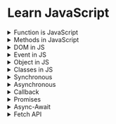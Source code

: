 # **Learn JavaScript**
<details>
<summary>Function is JavaScript</summary>
<br>
A JavaScript function is a block of code designed to perform a particular task. A JavaScript function is executed when "something" invokes it (calls it).

+ Function Used for reduced the redundancy.

**Define Function:**
```js
function functionName(){
    //do some work
}

//Example
function myFunction() {
    console.log("Welcome to CodeMod.");
    console.log("We are learning JS");
}
myFunction();
```
```js
function functionName(param1,param2..){
    //do some work
}

//Example
let message = "My name is Shakil."
function withParameter(message){
    console.log(message);
}
withParameter(message);
```
**Function Call:**
```js
functionName();
```
</details>

<details>
<summary>Methods in JavaScript</summary>
<br>

+ forEach
+ Map
+ **Filter:** Creates a new array of elements that give true for a condition/filter.
  Eg: all Even elements
+ **Reduce:** Performs some operations & reduces the array to a single value. It returns that single value.
</details>

<details>

  <summary>DOM in JS</summary>

  When a web page is loaded, the browser creates a Document Object Model (DOM) of the page.

  ### **DOM Manipulation:**
    ---
    Inside the DOM tree there are 3 types of nodes are available:

    + Text nodes
    + Comment nodes
  + Elements node
  </br>**DOM Tree Representation**
  + <code>document</code>
    + <code>Root Element(html)</code>
      + <code>Element(head)</code>
        + <code>Element(title)</code>
      + <code>Element(body)</code>
        + <code>Element(h1)</code>
        + <code>Element(a)</code>
        + <code>Element(p)</code>
  </br>
  + #### **Elements:**
    + Selecting with ID
      ```js
      document.getElementById("IdName");
      ```
    + Selecting with Class
      ```js
      document.getElementById("ClassName");
      ```
    + Selecting with Query Selector
      ```js
      document.querySelector("myId/myClass/tag");
      //return first element

      document.querySelectorAll("myId/myClass/tag");
      //return a NodeList
      ```
  + #### **Properties:**
    Using the DOM properties we can get and set the values of elements.
    + <code>**tagName:**</code> return tag for element nodes
      ```js
      let ele = document.querySelector("h1");
      console.log(ele.tagName);
      ```
    + <code>**innerText:**</code> returns the text content of the element and all its children.
    + <code>**innerHTML:**</code> The Element property innerHTML gets or sets the HTML contained within the element. It returns the plain text or HTML contents in the element.
      + Get the HTML content of an elements:
          ```js
          let myhtml = document.getElementById("myId").innerHTML;
          ```
      + Change the HTML content of an element:
          ```js
          document.getElementById("myId").innerHTML = "I have changed!";
          ```
      + Delete the HTML content of a element:
          ```js
          document.getElementById("myId").innerHTML = "";
          ```
    + <code>**textContent:**</code> returns textual content even for hidden elements.
  + **Attributes:**
    + <code>node.style:</code> The style property returns the values of an element's style attribute.
      ```js
      //Change the color of <p> tag text.
      let elements = document.querySelector("p");
      elements.style.color = "red";

      //Change the background color
      document.querySelector("div").style.background="red";

      //Access by ID 
      document.getElementById("btn").style.background="green";
      ```
    + <code>node.classList.add():</code> Used to add the CSS attribute class into any node.
      ```js
      let myP = document.querySelector('.myP');
      myP.classList.add("newClass");
      ```
  + **Create Element:**
    + <code>node.createElement(ele):</code> Create new element inside any node in JS.
      ```js
      let newHeading = document.createElement("h1");
      newHeading.innerHTML = "Hi, This is Prepend";
      ```
  + **Insert Elements:**
    + <code>node.append(el):</code>Add the element at the end of node inside any element.
      ```js
      //Add new button inside the div
      let div = document.querySelector("div");
      div.append(newBtn);
      ```
    + <code>node.prepend(el):</code>Add the element at the start of node inside any element.
      ```js
      //Add heading inside the body
      let newHeading = document.createElement("h1");
      newHeading.innerHTML = "Hi, This is Prepend";

      document.querySelector("body").prepend(newHeading);
      ```
    + <code>node.before(el):</code> Add the element before any node
      ```js
      //---Add element at the before of any node 
      let newBtn = document.createElement("button");
      newBtn.innerText = "Add Before!";

      document.querySelector("div").before(newBtn);
      ```
    + <code>node.after(el):</code> Add the element after any node
      ```js
      //---Add element at the after of any node 
      let newBtn = document.createElement("button");
      newBtn.innerText = "Add After!";

      document.querySelector("div").after(newBtn);
      ```
  + **Delete Element:**
    + <code>node.remove(el):</code> Used to remove any node into the javascript.
      ```js
      let pRem = document.querySelector("div");
      pRem.remove();
      ```
</details>

<details>
<summary>Event in JS</summary>

  The change in the state of an object is known as an Event. Events are fired to notify code of "interesting changes" that may affect code execution.

  + Mouse Events (click, double click etc.)
  + Keyboard events (keypress, keyup, keydown)
  + Form events (submit etc).
  + Print event & many more

  ### **Sepecial Point:**
  ---
  + When using inline event handling (define directly into the HTML) and a JavaScript event handler for the same event, the JavaScript event handler will take precedence and be executed. 
### **Event Handling:**
---
+ <code>onclick():</code> The onclick() event handler in JavaScript is used to execute code or functions when a user clicks on a specified HTML element.
  ```js
  //--Handling by JS
  let btn1 = document.querySelector('#btn1');
  btn1.onclick = () => {
      console.log("Button was clicked.");
  };

  //--Method 2 inside HTML
  <button onclick="alert('Button was clicked');">Click me!</button>
  ```
+ <code>ondbclick():</code> This event handler is triggered when a user double-clicks on a specified HTML element.
  ```js
  <button id="myButton" ondblclick="alert('Button was clicked')">Double-click me</button>
  ```
+ <code>onmouseover():</code> This event handler is triggered when the mouse pointer enters the area of a specified HTML element.
  ```js
  let box = document.querySelector('.box');
  box.onmouseover = () => {
      console.log("You are inside div.")
  };

  //--Method 2 inside HTML
  <div onmouseover="console.log('You are inside div')">This is a div area box</div>
  ```
### **Event Object:**
---
It is a special object that has deails about the event. All event handlers have access to the Event Object's properties and methods.
```js
node.event = (e) => {
  //handle here
}

//Example
let btn = document.querySelector("#btn");

btn.onclick = (evt) => {
  console.log(evt);
  console.log(evt.type);
  console.log(evt.target);
  console.log(evt.clientX, event.clientY);
}
```

### **Event Listeners:**
---
Event listeners in JavaScript are used to respond to events that occur on HTML elements, such as user interactions like clicks, keypresses, or mouse movements.
+ <code>addEventListner:</code>The addEventListener method is used to attach an event handler function to an HTML element. It takes two main arguments: the type of the event (e.g., 'click', 'keydown', 'mouseover') and the function to be executed when the event occurs.
  ```js
  let btn1 = document.querySelector("#btn1");

  btn1.addEventListener("click", () => {
    console.log("Button 1 was clicked");
  })
  ```
+ <code>Event Object:</code>When an event occurs, a special object called the "event object" is created. It contains information about the event, such as the type of the event, the target element, and any additional data related to the event.
  ```js
  let btn1 = document.querySelector("#btn1");

  btn1.addEventListener("click", (evt) => {
    console.log(evt);
    console.log(evt.type);
    console.log(evt.target);
  })
  ```
+ <code>removeEventListner:</code>You can remove an event listener using the removeEventListener method. It requires the same arguments as addEventListener: the type of the event and the function reference.
  ```js
  element.removeEventListener('click', myEventHandler);
  ```
</details>

<details>
<summary>Object in JS</summary>

A JavaScript object is an entity having state and behavior (properties and method). JS objects have a special property called prototype.
```js
//Simple object example in js
let person = {
  name: "John",
  age: 30,
  job: "Developer"
};
console.log(person.name);
```
Function inside the object
```js
const myObject = {
    //--Function written method-1
    objFunc() {
        console.log("This is object function.");
    },
    //--Function written method-2
    objFunc2: function () {
        console.log("This is another object function.");
    },
};
console.log(myObject.objFunc());
console.log(myObject.objFunc2());
```
### **Prototype:**
In JavaScript, we can use one object's functions/ methods/ properties in another object by setting it as a prototype.
If objects & prototype have same method, that time object's method will be used.
```js
firstObject.__proto__ == secondObject;
```
</details>

<details>
<summary>Classes in JS</summary>

Class is a program-code template for creating objects. Those objects will have some state (variables) & some behaviour (functions) inside it.
```js
//Structure
class MyClass {
  constructor() {...}
  myMethod() {...}
}

let myObj = new MyClass();
```
Example:
```js
class ToyotaCar {
    start() {
        console.log("Car Start");
    }
    stop() {
        console.log("Car Stop")
    }
}
let fortuner = new ToyotaCar();
console.log(fortuner.start());
```

### **Inheritance:**
---
+ Inheritance is passing down properties & methods from parent class to child class.
+ If child & Parent have same method, childs method will be used.
  ```js
  //Syntax
  class Parent {

  }

  class Child extends Parent {

  }
  ```
  Example:

  ```js
  class Person {
    eat() {
      console.log("Eat");
    }

    slppe() {
      console.log("Sleep");
    }
  }
  //Inherite 
  class Engineer extends Person {
    work() {
      console.log("Solve problems");
    }
  }
  let shakilObj = new Engineer();
  console.log(shakilObj.eat());
  console.log(shakilObj.work());
  ```

### **Super Keyword:**
---
The super keyword is used to call the constructor of its parent class to access the parent's properties and methods.
</details>

<details>
<summary>Synchronous</summary>

Synchronous means the code runs in a particular sequence of instructions given in the program. Each instruction waits for the previous instruction to complete its execution.
```js
console.log("Print One");
console.log("Print Two");
console.log("Print Three");
```
</details>
<details>
<summary>Asynchronous</summary>
Due to synchronous programming, sometimes imp instructions get blocked due to some previous instructions, which causes a delay in the UI. Asynchronous code execution allows to execute next instructions immediately and doesn't block the flow.

```js
console.log("Print One");
console.log("Print Two");

setTimeout(() => {
  console.log("Hello");
}, 4000);

console.log("Print Three");
```
</details>

<details>
<summary>Callback</summary>
A callback is a function passed as an argument to another function.

```js
function myCalculator(num1, num2, callback){
    let sum = num1 + num2;
    if(callback) callback(sum);
}
function myDisplay(result){
    console.log(result);
}
myCalculator(5,6, myDisplay);
```

### **Callback Hell/Nested Callback**
---
In Callback Hell, Nested callbacks stacked below one another forming a pyramid structure. This style of programming becomes difficult to understand & manage.

```js
function getData(dataId,getNextData){
    setTimeout(() => {
        console.log("Data",dataId);
        if (getNextData) getNextData();
    },2000)
}
getData(1, () => {
    getData(2);
});
```
</details>

<details>
<summary>Promises</summary>

Promise is for "eventual" completion of task of  task. It is an object in JS. It is a solution to callback hell. It resolve & reject are callbacks provided by JS.
```js

let myPromise = new Promise((resolve, reject) => {
  // Perform asynchronous operation
  if (operationIsSuccessful) {
    resolve(result);
  } else {
    reject(error);
  }
});

```
There are three states in Promise:
+ **Pending:** This is the initial state. The promise is neither fulfilled nor rejected. It is waiting for the asynchronous operation to complete.
+ **Fulfilled/Resolved:** The asynchronous operation completed successfully, and the promise is fulfilled. Any associated data with the successful operation is passed to the fulfillment handler.
+ **Rejected:** The asynchronous operation encountered an error or was unsuccessful, and the promise is rejected. Any reason or error associated with the failure is passed to the rejection handler.

**Used of Promise**
--
+ <code>**promise.then():** </code> This method is used to attach callbacks that will be invoked when the Promise is fulfilled. 
  ```js
  function getPromise(){
    return new Promise((resolve, reject) => {
        console.log("I am a Promise");
        resolve("Success");
    });
  };

  let promise = getPromise();
  promise.then(() => {
      console.log("Promise is fullfilled");
  });
  ```
+ <code>**promise.catch():**</code> The catch() method is used to attach a callback that will be invoked only if the Promise is rejected. 
  ```js
  const getPromise2 = () => {
    return new Promise((resolve, reject) => {
        console.log("I am a Promise to check catch.");
        reject("Error occured");
    });
  };
  let promise2 = getPromise2();
  promise2.catch(() => {
      console.log("Promise is rejected");
  });
  ```
### **Promise Chain:**
---
Promise chaining is a technique in JavaScript that involves chaining multiple promises together to handle asynchronous operations in a sequential and organized manner. 
```js
function asyFunc1() {
    return new Promise((resolve, reject) =>{
        setTimeout(() => {
            console.log("Data 1");
            resolve("Success");
        }, 2000)
    });
};

function asyFunc2() {
    return new Promise((resolve, reject) =>{
        setTimeout(() => {
            console.log("Data 2");
            resolve("Success");
        }, 2000)
    });
};
console.log("Fetching Data1");
let promise1 = asyFunc1();
promise1.then(() => {
    console.log("Fetching Data2");
    let promise2 = asyFunc2();
    promise2.then(() => {});
    
})
```
Another Example:
```js
//---Chain of Promise-------
function getData(dataId) {
    return new Promise((resolve, reject) => {
        setTimeout(() => {
            console.log("Data ",dataId);
            resolve("Success");
        }, 2000);
    });
};

console.log("Getting Data 1...");
getData(1)
.then((res) => {
    console.log("Getting Data 2...");
    return getData(2);
})
.then((res) =>{
    console.log("Getting Data 3...");
    return getData(3);
})
.then((res) => {
    console.log(res);
});
```
</details>

<details>
<summary>Async-Await</summary>
async function always returns a promise. and await puses the execution of its surrounding async function until the promise is settled.

```js
function getData(dataId) {
    return new Promise((resolve, reject) => {
        setTimeout(() => {
            console.log("Data ",dataId);
            resolve("Success");
        },2000);
    });
}
//.....Async-Await......
async function getAllData() {
    console.log("Getting Data 1");
    await getData(1);
    console.log("Getting Data 2");
    await getData(2);
    console.log("Getting Data 3");
    await getData(3);
}
getAllData();
```
### **IIFE:**
---
IIFE stands for "Immediately Invoked Function Expression." It is a JavaScript design pattern that involves defining and invoking a function immediately after its creation. After following this method we need to call any function.

```js
(function() {
  // Your code here
})();
```
Example:

```js
(async function() {
    console.log("Getting Data 1");
    await getData(1);
    console.log("Getting Data 2");
    await getData(2);
    console.log("Getting Data 3");
    await getData(3);
})();
```
</details>

<details>
<summary>Fetch API</summary>

+ The Fetch API provides an interface for fetching (sending/receiving) responses. 
+ It uses Request and Response object. 
+ The Fetch() method is used to fetch a resource (data).
+ API stands for Appplication Programming Interface.

**Syntax:**
```js
let promise = fetch(url,[options])
```
### **Understanding Terms:**
---
+ AJAX is Asynchronous JS & XML
+ JSON is JavaScript Object Notation
+ json() method: returns a second promise that resolves with the result of parsing the response body text as JSON. (input is JSON, output is JS object).

### **Requests & Response**
---
**Request:** A request is an action performed by a client to obtain or send data to a server. It is typically initiated by the client when it needs to retrieve information from a server or when it wants to send data to the server.
+ <code>HTTP Verb:</code> The HTTP method or verb indicates the type of operation the client wants to perform. Common HTTP methods include GET (retrieve data), POST (send data to be processed), PUT (update data), DELETE (remove data), and others.
+ <code>URL:</code> The URL specifies the address of the resource on the server that the client wants to interact with. It includes the protocol (e.g., "https://"), domain, path, and possibly query parameters.
+ <code>Headers:</code> Headers provide additional information about the request, such as the type of data the client can accept (Accept header), the format of the data it is sending (Content-Type header), and other metadata.
+ <code>Body:</code> For certain HTTP methods like POST or PUT, the client may include a message body in the request to send data to the server. The body can contain various types of data, such as JSON, form data, or binary content.

</details>